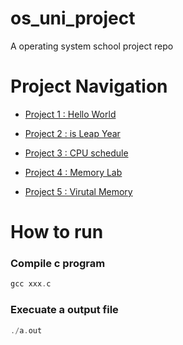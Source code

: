 # os_uni_project
A operating system school project repo

# Project Navigation

* [ Project 1 : Hello World ](https://github.com/lau1944/os_uni_project/tree/hello_world)

* [ Project 2 : is Leap Year ](https://github.com/lau1944/os_uni_project/tree/is_leap)

* [ Project 3 : CPU schedule ](https://github.com/lau1944/os_uni_project/tree/process_thread)

* [ Project 4 : Memory Lab ](https://github.com/lau1944/os_uni_project/tree/memory)

* [ Project 5 : Virutal Memory](https://github.com/lau1944/os_uni_project/tree/virtual_memory)


# How to run

### Compile c program 
```c
gcc xxx.c
```

### Execuate a output file
```c
./a.out
```
